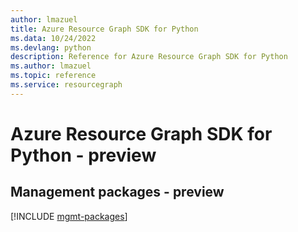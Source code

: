 ```yaml
---
author: lmazuel
title: Azure Resource Graph SDK for Python
ms.data: 10/24/2022
ms.devlang: python
description: Reference for Azure Resource Graph SDK for Python
ms.author: lmazuel
ms.topic: reference
ms.service: resourcegraph
---
```

# Azure Resource Graph SDK for Python - preview

## Management packages - preview
[!INCLUDE [mgmt-packages](resource-graph-mgmt-index.md)]